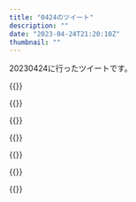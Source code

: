 ```yaml
---
title: "0424のツイート"
description: ""
date: "2023-04-24T21:20:10Z"
thumbnail: ""
---
```

20230424に行ったツイートです。
<!--more-->
{{<tweetlike text="頭痛、大体おさまったか" screenname="jme/k.h (@JME_KH)" url="https://twitter.com/JME_KH/status/1650264729817079810?ref_src=twsrc%5Etfw" date="April 23 2023">}}

{{<tweetlike text="痛くはないけど、痛い時に近い感覚はまだあるな、右目" screenname="jme/k.h (@JME_KH)" url="https://twitter.com/JME_KH/status/1650278424236429312?ref_src=twsrc%5Etfw" date="April 23 2023">}}

{{<tweetlike text="休日の頭痛率が高いから休日の姿勢が悪いのか、ストレスから解放されるとなりやすいのかのどっちか" screenname="jme/k.h (@JME_KH)" url="https://twitter.com/JME_KH/status/1650366027006644225?ref_src=twsrc%5Etfw" date="April 24 2023">}}

{{<tweetlike text="アドコレ、通信できるせいで通信しないと手に入らない系が復活してるのか\n普通にただ遊ぶ分にはいらないとはいえコンプ狙うとt面倒だな" screenname="jme/k.h (@JME_KH)" url="https://twitter.com/JME_KH/status/1650394262230675456?ref_src=twsrc%5Etfw" date="April 24 2023">}}

{{<tweetlike text="シン仮面ライダー、行きつけの映画館ではまだ終わらないっぽいか？" screenname="jme/k.h (@JME_KH)" url="https://twitter.com/JME_KH/status/1650414168795934723?ref_src=twsrc%5Etfw" date="April 24 2023">}}

{{<tweetlike text="流石にプロト用にフォルダ組めば、というかフォルダリターンまで手に入れれば負けないな" screenname="jme/k.h (@JME_KH)" url="https://twitter.com/JME_KH/status/1650459267047264258?ref_src=twsrc%5Etfw" date="April 24 2023">}}

{{<tweetlike text="あとはゼルダ終わってからだな\nFF16も来るけどこっちは出先でできないこともない\n456への思い入れは123ほどじゃないから最初からバスターマックスでもいいくらい\nあとは同一ソフト内のバージョン違いで通信ができるようになったりとかそういうのが来たらコンプまで頑張る" screenname="jme/k.h (@JME_KH)" url="https://twitter.com/JME_KH/status/1650464270377943041?ref_src=twsrc%5Etfw" date="April 24 2023">}}


